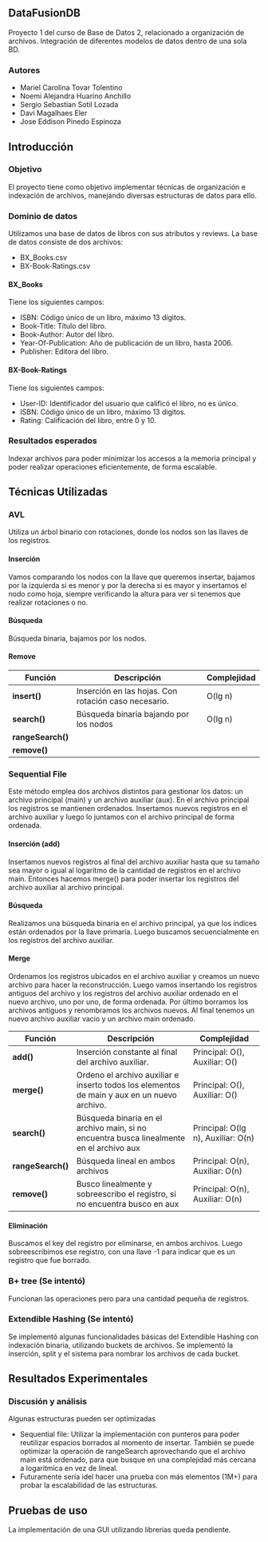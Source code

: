 ## DataFusionDB
Proyecto 1 del curso de Base de Datos 2, relacionado a organización de archivos. Integración de diferentes modelos de datos dentro de una sola BD.

### Autores

- Mariel Carolina Tovar Tolentino
- Noemi Alejandra Huarino Anchillo
- Sergio Sebastian Sotil Lozada
- Davi Magalhaes Eler
- Jose Eddison Pinedo Espinoza

## Introducción

### Objetivo
El proyecto tiene como objetivo implementar técnicas de organización e indexación de archivos, manejando diversas estructuras de datos para ello.

### Dominio de datos
Utilizamos una base de datos de libros con sus atributos y reviews. La base de datos consiste de dos archivos: 
- BX_Books.csv
- BX-Book-Ratings.csv 

#### BX_Books
Tiene los siguientes campos:
- ISBN: Código único de un libro, máximo 13 dígitos.
- Book-Title: Título del libro.
- Book-Author: Autor del libro.
- Year-Of-Publication: Año de publicación de un libro, hasta 2006.
- Publisher: Editora del libro.

#### BX-Book-Ratings
Tiene los siguientes campos: 
- User-ID: Identificador del usuario que calificó el libro, no es único.
- ISBN: Código único de un libro, máximo 13 digitos.
- Rating: Calificación del libro, entre 0 y 10.

### Resultados esperados
Indexar archivos para poder minimizar los accesos a la memoria principal y poder realizar operaciones eficientemente, de forma escalable.


## Técnicas Utilizadas

### AVL
Utiliza un árbol binario con rotaciones, donde los nodos son las llaves de los registros.

#### Inserción
Vamos comparando los nodos con la llave que queremos insertar, bajamos por la izquierda si es menor y por la derecha si es mayor y insertamos el nodo como hoja, siempre verificando la altura para ver si tenemos que realizar rotaciones o no.

#### Búsqueda
Búsqueda binaria, bajamos por los nodos.

#### Remove


| Función            | Descripción                                                                                           | Complejidad                       |
|--------------------|-------------------------------------------------------------------------------------------------------|----------------------------------|
| **insert()**         | Inserción en las hojas. Con rotación caso necesario. | O(lg n) |
| **search()**         | Búsqueda binaria bajando por los nodos | O(lg n) |
| **rangeSearch()**    |  |  |
| **remove()**         |  |  |




### Sequential File
Este método emplea dos archivos distintos para gestionar los datos: un archivo principal (main) y un archivo auxiliar (aux). En el archivo principal los registros se mantienen ordenados. Insertamos nuevos registros en el archivo auxiliar y luego lo juntamos con el archivo principal de forma ordenada.

#### Inserción (add)
Insertamos nuevos registros al final del archivo auxiliar hasta que su tamaño sea mayor o igual al logaritmo de la cantidad de registros en el archivo main. Entonces hacemos merge() para poder insertar los registros del archivo auxiliar al archivo principal.

#### Búsqueda
Realizamos una búsqueda binaria en el archivo principal, ya que los índices están ordenados por la llave primaria. Luego buscamos secuencialmente en los registros del archivo auxiliar. 

#### Merge
Ordenamos los registros ubicados en el archivo auxiliar y creamos un nuevo archivo para hacer la reconstrucción. Luego vamos insertando  los registros antiguos del archivo y los registros del archivo auxiliar ordenado en el nuevo archivo, uno por uno, de forma ordenada. Por último borramos los archivos antiguos y renombramos los archivos nuevos. Al final tenemos un nuevo archivo auxiliar vacio y un archivo main ordenado.

| Función            | Descripción                                                                                           | Complejidad                       |
|--------------------|-------------------------------------------------------------------------------------------------------|----------------------------------|
| **add()**         | Inserción constante al final del archivo auxiliar.  | Principal: O(), Auxiliar: O()  |
| **merge()**       | Ordeno el archivo auxiliar e inserto todos los elementos de main y aux en un nuevo archivo. | Principal: O(), Auxiliar: O()  |
| **search()**      | Búsqueda binaria en el archivo main, si no encuentra busca linealmente en el archivo aux| Principal: O(lg n), Auxiliar: O(n)  |
| **rangeSearch()** | Búsqueda lineal en ambos archivos | Principal: O(n), Auxiliar: O(n)  |
| **remove()**      | Busco linealmente y sobreescribo el registro, si no encuentra busco en aux | Principal: O(n), Auxiliar: O(n)  |


#### Eliminación
Buscamos el key del registro por eliminarse, en ambos archivos. Luego sobreescribimos ese registro, con una llave -1 para indicar que es un registro que fue borrado.

### B+ tree (Se intentó)
Funcionan las operaciones pero para una cantidad pequeña de registros.

### Extendible Hashing (Se intentó)
Se implementó algunas funcionalidades básicas del Extendible Hashing con indexación binaria, utilizando buckets de archivos. Se implementó la inserción, split y el sistema para nombrar los archivos de cada bucket.

## Resultados Experimentales

### Discusión y análisis
Algunas estructuras pueden ser optimizadas
- Sequential file: Utilizar la implementación con punteros para poder reutilizar espacios borrados al momento de insertar. También se puede optimizar la operación de rangeSearch aprovechando que el archivo main está ordenado, para que busque en una complejidad más cercana a logaritmica en vez de lineal.
- Futuramente sería idel hacer una prueba con más elementos (1M+) para probar la escalabilidad de las estructuras.

## Pruebas de uso
La implementación de una GUI utilizando librerías queda pendiente.


